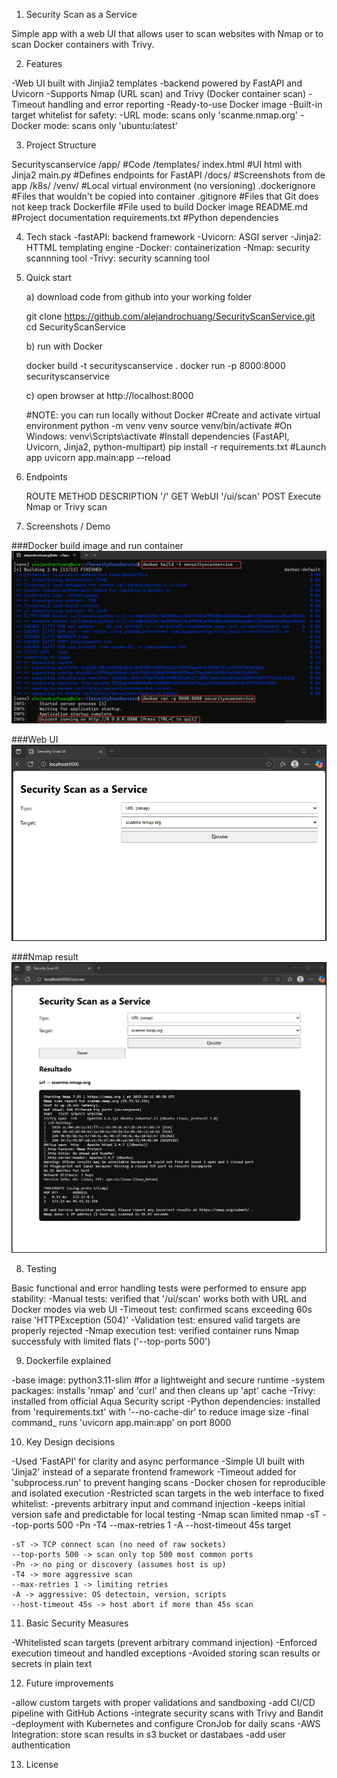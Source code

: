 1. Security Scan as a Service

Simple app with a web UI that allows user to scan websites with Nmap or to scan Docker containers with Trivy. 

2. Features

-Web UI built with Jinjia2 templates
-backend powered by FastAPI and Uvicorn
-Supports Nmap (URL scan) and Trivy (Docker container scan)
-Timeout handling and error reporting
-Ready-to-use Docker image
-Built-in target whitelist for safety:
    -URL mode: scans only 'scanme.nmap.org'
    -Docker mode: scans only 'ubuntu:latest'     


3. Project Structure

Securityscanservice
    /app/                       #Code
        /templates/
            index.html          #UI html with Jinja2
        main.py                 #Defines endpoints for FastAPI
    /docs/                      #Screenshots from de app
    /k8s/
    /venv/                      #Local virtual environment (no versioning)
    .dockerignore               #Files that wouldn't be copied into container
    .gitignore                  #Files that Git does not keep track
    Dockerfile                  #File used to build Docker image
    README.md                   #Project documentation
    requirements.txt            #Python dependencies

4. Tech stack
-fastAPI: backend framework
-Uvicorn: ASGI server
-Jinja2: HTTML templating engine
-Docker: containerization
-Nmap: security scannning tool
-Trivy: security scanning tool

5. Quick start

    a) download code from github into your working folder

    git clone https://github.com/alejandrochuang/SecurityScanService.git
    cd SecurityScanService

    b) run with Docker

    docker build -t securityscanservice .
    docker run -p 8000:8000 securityscanservice

    c) open browser at http://localhost:8000

    #NOTE: you can run locally without Docker 
    #Create and activate virtual environment
        python -m venv venv
        source venv/bin/activate
    #On Windows: venv\Scripts\activate
    #Install dependencies (FastAPI, Uvicorn, Jinja2, python-multipart)
        pip install -r requirements.txt
    #Launch app
        uvicorn app.main:app --reload

6. Endpoints

    ROUTE       METHOD      DESCRIPTION
    '/'         GET         WebUI
    '/ui/scan'  POST        Execute Nmap or Trivy scan

7. Screenshots / Demo

###Docker build image and run container
![Docker build and run](docs/docker-run.png)

###Web UI
![Security Scan UI](docs/ui-screenshot.png)

###Nmap result
![Nmap scan result](docs/nmap-scan.png)

8. Testing

Basic functional and error handling tests were performed to ensure app stability:
-Manual tests: verified that '/ui/scan' works both with URL and Docker modes via web UI
-Timeout test: confirmed scans exceeding 60s raise 'HTTPException (504)'
-Validation test: ensured valid targets are properly rejected
-Nmap execution test: verified container runs Nmap successfuly with limited flats ('--top-ports 500')

9. Dockerfile explained

-base image: python3.11-slim  #for a lightweight and secure runtime
-system packages: installs 'nmap' and 'curl' and then cleans up 'apt' cache
-Trivy: installed from official Aqua Security script
-Python dependencies: installed from 'requirements.txt' with '--no-cache-dir' to reduce image size
-final command_ runs 'uvicorn app.main:app' on port 8000

10. Key Design decisions

-Used 'FastAPI' for clarity and async performance
-Simple UI built with 'Jinja2' instead of a separate frontend framework
-Timeout added for 'subprocess.run' to prevent hanging scans
-Docker chosen for reproducible and isolated execution
-Restricted scan targets in the web interface to fixed whitelist:
    -prevents arbitrary input and command injection
    -keeps initial version safe and predictable for local testing
-Nmap scan limited
    nmap -sT --top-ports 500 -Pn -T4 --max-retries 1 -A --host-timeout 45s target

    -sT -> TCP connect scan (no need of raw sockets)
    --top-ports 500 -> scan only top 500 most common ports
    -Pn -> no ping or discovery (assumes host is up)
    -T4 -> more aggressive scan
    --max-retries 1 -> limiting retries
    -A -> aggressive: OS detectoin, version, scripts
    --host-timeout 45s -> host abort if more than 45s scan

11. Basic Security Measures

-Whitelisted scan targets (prevent arbitrary command injection)
-Enforced execution timeout and handled exceptions
-Avoided storing scan results or secrets in plain text

12. Future improvements

-allow custom targets with proper validations and sandboxing
-add CI/CD pipeline with GitHub Actions
-integrate security scans with Trivy and Bandit
-deployment with Kubernetes and configure CronJob for daily scans
-AWS Integration: store scan results in s3 bucket or dastabaes
-add user authentication

13. License